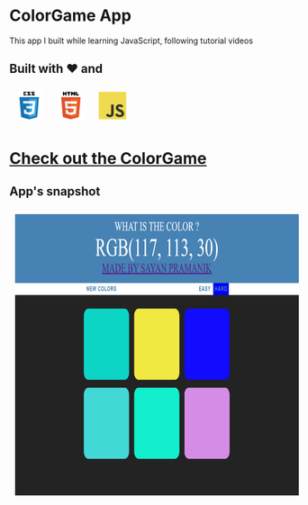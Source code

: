 # ColorGame App
This app I built while learning JavaScript, following tutorial videos

## Built with ❤️ and 

<div style="display: inline;"> 
  <img style="margin: 10px" src="https://raw.githubusercontent.com/devicons/devicon/master/icons/css3/css3-original-wordmark.svg" alt="CSS3" height="50" />  
  <img style="margin: 10px" src="https://raw.githubusercontent.com/devicons/devicon/master/icons/html5/html5-original-wordmark.svg" alt="HTML5" height="50" />
  <img style="margin: 10px" src="https://raw.githubusercontent.com/devicons/devicon/master/icons/javascript/javascript-original.svg" alt="JavaScript" height="50" />
</div>

# [Check out the ColorGame](https://sayanpr8175.github.io/ColorGame/)

## App's snapshot

  <img style="margin: 10px; justify-content: center;" src="https://github.com/sayanpr8175/ColorGame/blob/057fd6bbfed6df4211645ffe091ab4b3e14dafa2/AppSnapShot.PNG" alt="CSS3" height="500" width="710" /> 


